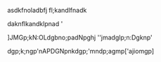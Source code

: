 asdkfnoladbfj
fl;kandlfnadk


daknflkandklpnad
'

]JMGp;kN:OLdgbno;padNpghj
''jmadglp;n:Dgknp'


dgp;k;ngp'nAPDGNpnkdgp;'mndp;agmp['ajiomgp]